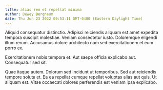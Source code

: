 ```yaml
---
title: alias rem et repellat minima
author: Dewey Bergnaum
date: Thu Jun 23 2022 09:53:11 GMT-0400 (Eastern Daylight Time)
---
```

Aliquid consequatur distinctio. Adipisci reiciendis aliquam est amet expedita tempora suscipit molestiae. Veniam consectetur iusto. Doloremque eligendi illum rerum. Accusamus dolore architecto nam sed exercitationem et eum porro ex.

 Exercitationem nobis tempora et. Aut saepe officia explicabo aut. Consequatur sed sit.

 Quae itaque autem. Dolorum sed incidunt ut temporibus. Sed aut reiciendis tempore soluta et. Ea ea repellat cumque repellat voluptas alias aut quis. Ut aliquam est. Vitae occaecati dolores perferendis est veniam ipsa explicabo.
